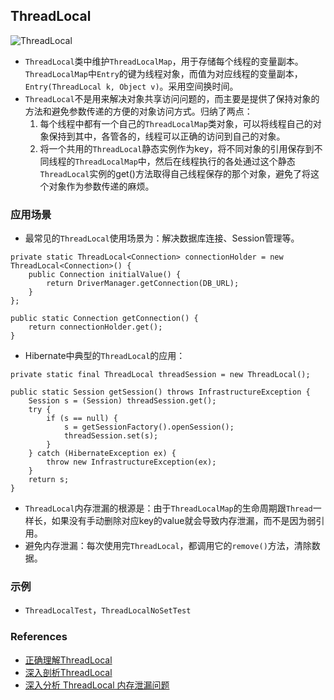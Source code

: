 ## ThreadLocal

![ThreadLocal](https://www.wailian.work/images/2018/10/16/ThreadLocal.png)

- `ThreadLocal`类中维护`ThreadLocalMap`，用于存储每个线程的变量副本。`ThreadLocalMap`中`Entry`的键为线程对象，而值为对应线程的变量副本，`Entry(ThreadLocal k, Object v)`。采用空间换时间。
- `ThreadLocal`不是用来解决对象共享访问问题的，而主要是提供了保持对象的方法和避免参数传递的方便的对象访问方式。归纳了两点： 
    1. 每个线程中都有一个自己的`ThreadLocalMap`类对象，可以将线程自己的对象保持到其中，各管各的，线程可以正确的访问到自己的对象。 
    1. 将一个共用的`ThreadLocal`静态实例作为key，将不同对象的引用保存到不同线程的`ThreadLocalMap`中，然后在线程执行的各处通过这个静态`ThreadLocal`实例的get()方法取得自己线程保存的那个对象，避免了将这个对象作为参数传递的麻烦。

### 应用场景
- 最常见的`ThreadLocal`使用场景为：解决数据库连接、Session管理等。
```
private static ThreadLocal<Connection> connectionHolder = new ThreadLocal<Connection>() {
	public Connection initialValue() {
		return DriverManager.getConnection(DB_URL);
	}
};

public static Connection getConnection() {
	return connectionHolder.get();
}
```
- Hibernate中典型的`ThreadLocal`的应用：
```
private static final ThreadLocal threadSession = new ThreadLocal();

public static Session getSession() throws InfrastructureException {
	Session s = (Session) threadSession.get();
	try {
		if (s == null) {
			s = getSessionFactory().openSession();
			threadSession.set(s);
		}
	} catch (HibernateException ex) {
		throw new InfrastructureException(ex);
	}
	return s;
}
```
- `ThreadLocal`内存泄漏的根源是：由于`ThreadLocalMap`的生命周期跟`Thread`一样长，如果没有手动删除对应key的value就会导致内存泄漏，而不是因为弱引用。
- 避免内存泄漏：每次使用完`ThreadLocal`，都调用它的`remove()`方法，清除数据。

### 示例
- `ThreadLocalTest`，`ThreadLocalNoSetTest`

### References
- [正确理解ThreadLocal](http://www.iteye.com/topic/103804)
- [深入剖析ThreadLocal](http://www.cnblogs.com/dolphin0520/p/3920407.html)
- [深入分析 ThreadLocal 内存泄漏问题](http://blog.xiaohansong.com/2016/08/06/ThreadLocal-memory-leak/)
